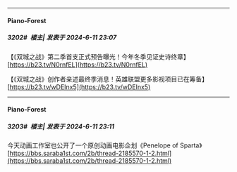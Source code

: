 ﻿
*****

####  Piano-Forest  
##### 3202#         楼主| 发表于 2024-6-11 23:07

【《双城之战》第二季首支正式预告曝光！今年冬季见证史诗终章】 
[https://b23.tv/N0rnfEL](https://b23.tv/N0rnfEL)

【《双城之战》创作者亲述最终季消息！英雄联盟更多影视项目已在筹备】 
[https://b23.tv/wDEInx5](https://b23.tv/wDEInx5)


*****

####  Piano-Forest  
##### 3203#         楼主| 发表于 2024-6-11 23:11

今天动画工作室也公开了一个原创动画电影企划《Penelope of Sparta》
[https://bbs.saraba1st.com/2b/thread-2185570-1-2.html](https://bbs.saraba1st.com/2b/thread-2185570-1-2.html)

